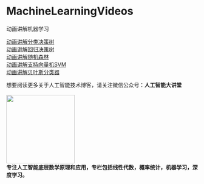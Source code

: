 # MachineLearningVideos
动画讲解机器学习

[动画讲解分类决策树](https://mp.weixin.qq.com/s?__biz=Mzg5MzY2MjMxMg==&mid=2247506144&idx=1&sn=28abcb79ba41279837e2ed65ef908d10&chksm=c029fde7f75e74f12adf6cb543e032e1d9be9e96ea2c57b23e042e0465bc1a0e82f9c68d8368#rd)<br /> 
[动画讲解回归决策树](https://mp.weixin.qq.com/s?__biz=Mzg5MzY2MjMxMg==&mid=2247506150&idx=1&sn=ad1a89993b2e6134803dfdc11b3ee14a&chksm=c029fde1f75e74f77ee8a0a290aaf1dcc4b469f860509ed6ff28a5027ca3003d4f8532482632#rd)<br /> 
[动画讲解随机森林](https://mp.weixin.qq.com/s?__biz=Mzg5MzY2MjMxMg==&mid=2247506156&idx=1&sn=f3755b17a1f87757b148e408cb2e70ed&chksm=c029fdebf75e74fd873ab099ca225c9cf1ac063fba1327c1b145c0e1786865059d64281855a4#rd)<br /> 
[动画讲解支持向量机SVM](https://mp.weixin.qq.com/s?__biz=Mzg5MzY2MjMxMg==&mid=2247506162&idx=1&sn=083f77a00d950ec24bed436906959b41&chksm=c029fdf5f75e74e30eff833f334f5a07b235854cc93d1eed13ab91c5ed4c96b5e147a6cf1061#rd)<br /> 
[动画讲解贝叶斯分类器](https://mp.weixin.qq.com/s?__biz=Mzg5MzY2MjMxMg==&mid=2247506168&idx=1&sn=fe7d64ba6189234feb1b961c1c191c58&chksm=c029fdfff75e74e984be8c6bc3f4760fa9315582078d646eccd7bf2a7b2422820c0b98cd1015#rd)<br /> 

想要阅读更多关于人工智能技术博客，请关注微信公众号：**人工智能大讲堂**<br />  
<img width="180" src="https://user-images.githubusercontent.com/18625471/228743333-77abe467-2385-476d-86a2-e232c6482291.jpg"><br /> 
**专注人工智能底层数学原理和应用，专栏包括线性代数，概率统计，机器学习，深度学习。**<br /> 
